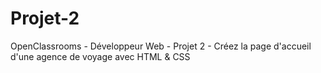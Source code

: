 # Projet-2
OpenClassrooms - Développeur Web - Projet 2 - Créez la page d'accueil d'une agence de voyage avec HTML &amp; CSS
